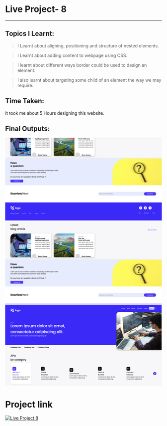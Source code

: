 # Live Project- 8 
***
## Topics I Learnt:

> I Learnt about aligning, positioning and structure of nested elements.

>I Learnt about adding content to webpage using CSS.

>I learnt about different ways border could be used to design an element.

>I also learnt about targeting some child of an element the way we may require.


## Time Taken:

It took me about 5 Hours designing this website.

## Final Outputs:
![Output](/Screenshot-1.png)  
![Output](/Screenshot-2.png)  
![Output](/Screenshot-3.png)  

# Project link
[![Live Project 8](https://img.shields.io/badge/Project--8-Netlify-blue)](https://iyuvrajsha-project8.netlify.app/ "Project 8")